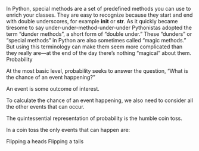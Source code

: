 In Python, special methods are a set of predefined methods you can use to enrich your classes. They are easy to recognize because they start and end with double underscores, for example __init__ or __str__.
As it quickly became tiresome to say under-under-method-under-under Pythonistas adopted the term “dunder methods”, a short form of “double under.”
These “dunders” or “special methods” in Python are also sometimes called “magic methods.” But using this terminology can make them seem more complicated than they really are—at the end of the day there’s nothing “magical” about them.
Probability

At the most basic level, probability seeks to answer the question, “What is the chance of an event happening?”

An event is some outcome of interest.

To calculate the chance of an event happening, we also need to consider all the other events that can occur.

The quintessential representation of probability is the humble coin toss.

In a coin toss the only events that can happen are:

Flipping a heads
Flipping a tails